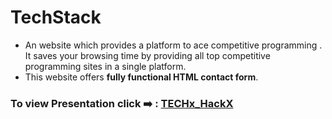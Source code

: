 # TechStack
- An website which provides a platform to ace competitive programming . It saves your browsing time by providing all top competitive programming sites in a single platform.
- This website offers **fully functional HTML contact form**.
### To view Presentation click ➡️ : [TECHx_HackX](https://www.youtube.com/watch?v=XFO7Jd4TRRc&t=18s)


